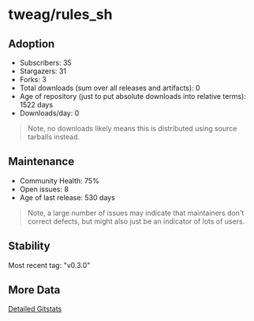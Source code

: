 # tweag/rules_sh

## Adoption

- Subscribers: 35
- Stargazers: 31
- Forks: 3
- Total downloads (sum over all releases and artifacts): 0
- Age of repository (just to put absolute downloads into relative terms): 1522 days
- Downloads/day: 0

> Note, no downloads likely means this is distributed using source tarballs instead.

## Maintenance

- Community Health: 75%
- Open issues: 8
- Age of last release: 530 days

> Note, a large number of issues may indicate that maintainers don't correct defects, but might also
> just be an indicator of lots of users.

## Stability

Most recent tag: "v0.3.0"

## More Data

[Detailed Gitstats](/bazel-catalog/gitstats/tweag/rules_sh)

